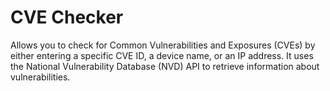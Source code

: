 # CVE Checker

Allows you to check for Common Vulnerabilities and Exposures (CVEs) by either entering a specific CVE ID, a device name, or an IP address. It uses the National Vulnerability Database (NVD) API to retrieve information about vulnerabilities.
